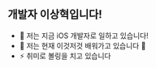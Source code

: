 <!--
**sanghyuk-e/sanghyuk-e** is a ✨ _special_ ✨ repository because its `README.md` (this file) appears on your GitHub profile.

Here are some ideas to get you started:

- 🔭 I’m currently working on ...
- 🌱 I’m currently learning ...
- 👯 I’m looking to collaborate on ...
- 🤔 I’m looking for help with ...
- 💬 Ask me about ...
- 📫 How to reach me: ...
- 😄 Pronouns: ...
- ⚡ Fun fact: ...
-->

## 개발자 이상혁입니다!

- 🔭 저는 지금 iOS 개발자로 일하고 있습니다!
- 🌱 저는 현재 이것저것 배워가고 있습니다 🤣
- ⚡ 취미로 볼링을 치고 있습니다
